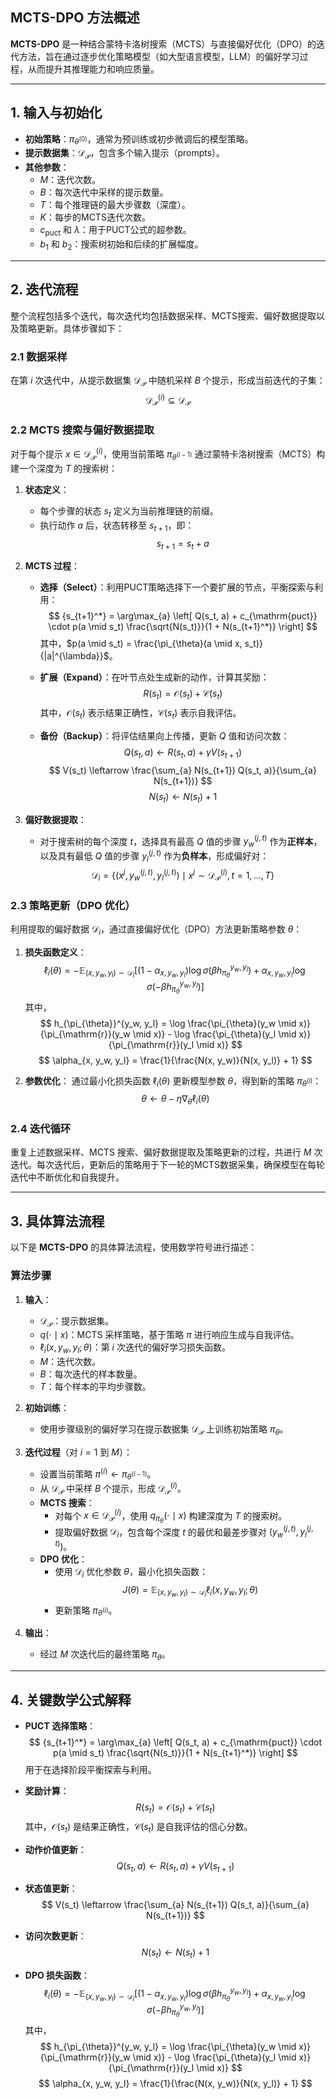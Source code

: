 
## **MCTS-DPO 方法概述**

**MCTS-DPO** 是一种结合蒙特卡洛树搜索（MCTS）与直接偏好优化（DPO）的迭代方法，旨在通过逐步优化策略模型（如大型语言模型，LLM）的偏好学习过程，从而提升其推理能力和响应质量。

---

## **1. 输入与初始化**

- **初始策略**：$\pi_{\theta^{(0)}}$，通常为预训练或初步微调后的模型策略。
- **提示数据集**：$\mathcal{D}_{\mathcal{P}}$，包含多个输入提示（prompts）。
- **其他参数**：
  - $M$：迭代次数。
  - $B$：每次迭代中采样的提示数量。
  - $T$：每个推理链的最大步骤数（深度）。
  - $K$：每步的MCTS迭代次数。
  - $c_{\mathrm{puct}}$ 和 $\lambda$：用于PUCT公式的超参数。
  - $b_1$ 和 $b_2$：搜索树初始和后续的扩展幅度。

---

## **2. 迭代流程**

整个流程包括多个迭代，每次迭代均包括数据采样、MCTS搜索、偏好数据提取以及策略更新。具体步骤如下：

### **2.1 数据采样**

在第 $i$ 次迭代中，从提示数据集 $\mathcal{D}_{\mathcal{P}}$ 中随机采样 $B$ 个提示，形成当前迭代的子集：
$$
\mathcal{D}_{\mathcal{P}}^{(i)} \subseteq \mathcal{D}_{\mathcal{P}}
$$

### **2.2 MCTS 搜索与偏好数据提取**

对于每个提示 $x \in \mathcal{D}_{\mathcal{P}}^{(i)}$，使用当前策略 $\pi_{\theta^{(i-1)}}$ 通过蒙特卡洛树搜索（MCTS）构建一个深度为 $T$ 的搜索树：

1. **状态定义**：
   - 每个步骤的状态 $s_t$ 定义为当前推理链的前缀。
   - 执行动作 $a$ 后，状态转移至 $s_{t+1}$，即：
     $$
     s_{t+1} = s_t + a
     $$

2. **MCTS 过程**：
   - **选择（Select）**：利用PUCT策略选择下一个要扩展的节点，平衡探索与利用：
     $$
     {s_{t+1}^*} = \arg\max_{a} \left[ Q(s_t, a) + c_{\mathrm{puct}} \cdot p(a \mid s_t) \frac{\sqrt{N(s_t)}}{1 + N(s_{t+1}^*)} \right]
     $$
     其中，$p(a \mid s_t) = \frac{\pi_{\theta}(a \mid x, s_t)}{|a|^{\lambda}}$。

   - **扩展（Expand）**：在叶节点处生成新的动作，计算其奖励：
     $$
     R(s_t) = \mathcal{O}(s_t) + \mathcal{C}(s_t)
     $$
     其中，$\mathcal{O}(s_t)$ 表示结果正确性，$\mathcal{C}(s_t)$ 表示自我评估。

   - **备份（Backup）**：将评估结果向上传播，更新 $Q$ 值和访问次数：
     $$
     Q(s_t, a) \leftarrow R(s_t, a) + \gamma V(s_{t+1})
     $$
     $$
     V(s_t) \leftarrow \frac{\sum_{a} N(s_{t+1}) Q(s_t, a)}{\sum_{a} N(s_{t+1})}
     $$
     $$
     N(s_t) \leftarrow N(s_t) + 1
     $$

3. **偏好数据提取**：
   - 对于搜索树的每个深度 $t$，选择具有最高 $Q$ 值的步骤 $y_w^{(j,t)}$ 作为**正样本**，以及具有最低 $Q$ 值的步骤 $y_l^{(j,t)}$ 作为**负样本**，形成偏好对：
     $$
     \mathcal{D}_i = \left\{(x^j, y_w^{(j,t)}, y_l^{(j,t)}) \mid x^j \sim \mathcal{D}_{\mathcal{P}}^{(i)}, t = 1, \ldots, T \right\}
     $$

### **2.3 策略更新（DPO 优化）**

利用提取的偏好数据 $\mathcal{D}_i$，通过直接偏好优化（DPO）方法更新策略参数 $\theta$：

1. **损失函数定义**：
   $$
   \ell_{i}(\theta) = -\mathbb{E}_{(x,y_w,y_l)\sim\mathcal{D}_i} \left[(1 - \alpha_{x, y_w, y_l}) \log \sigma (\beta h_{\pi_{\theta}}^{y_w, y_l}) + \alpha_{x, y_w, y_l} \log \sigma (-\beta h_{\pi_{\theta}}^{y_w, y_l}) \right]
   $$
   其中，
   $$
   h_{\pi_{\theta}}^{y_w, y_l} = \log \frac{\pi_{\theta}(y_w \mid x)}{\pi_{\mathrm{r}}(y_w \mid x)} - \log \frac{\pi_{\theta}(y_l \mid x)}{\pi_{\mathrm{r}}(y_l \mid x)}
   $$
   $$
   \alpha_{x, y_w, y_l} = \frac{1}{\frac{N(x, y_w)}{N(x, y_l)} + 1}
   $$

2. **参数优化**：
   通过最小化损失函数 $\ell_i(\theta)$ 更新模型参数 $\theta$，得到新的策略 $\pi_{\theta^{(i)}}$：
   $$
   \theta \leftarrow \theta - \eta \nabla_\theta \ell_i(\theta)
   $$

### **2.4 迭代循环**

重复上述数据采样、MCTS 搜索、偏好数据提取及策略更新的过程，共进行 $M$ 次迭代。每次迭代后，更新后的策略用于下一轮的MCTS数据采集，确保模型在每轮迭代中不断优化和自我提升。

---

## **3. 具体算法流程**

以下是 **MCTS-DPO** 的具体算法流程，使用数学符号进行描述：

### **算法步骤**

1. **输入**：
   - $\mathcal{D}_{\mathcal{P}}$：提示数据集。
   - $q(\cdot \mid x)$：MCTS 采样策略，基于策略 $\pi$ 进行响应生成与自我评估。
   - $\ell_i(x, y_w, y_l; \theta)$：第 $i$ 次迭代的偏好学习损失函数。
   - $M$：迭代次数。
   - $B$：每次迭代的样本数量。
   - $T$：每个样本的平均步骤数。

2. **初始训练**：
   - 使用步骤级别的偏好学习在提示数据集 $\mathcal{D}_{\mathcal{P}}$ 上训练初始策略 $\pi_{\theta}$。

3. **迭代过程**（对 $i = 1$ 到 $M$）：
   - 设置当前策略 $\pi^{(i)} \leftarrow \pi_{\theta^{(i-1)}}$。
   - 从 $\mathcal{D}_{\mathcal{P}}$ 中采样 $B$ 个提示，形成 $\mathcal{D}_{\mathcal{P}}^{(i)}$。
   - **MCTS 搜索**：
     - 对每个 $x \in \mathcal{D}_{\mathcal{P}}^{(i)}$，使用 $q_{\pi_{\theta}}(\cdot \mid x)$ 构建深度为 $T$ 的搜索树。
     - 提取偏好数据 $\mathcal{D}_i$，包含每个深度 $t$ 的最优和最差步骤对 $(y_w^{(j,t)}, y_l^{(j,t)})$。
   - **DPO 优化**：
     - 使用 $\mathcal{D}_i$ 优化参数 $\theta$，最小化损失函数：
       $$
       J(\theta) = \mathbb{E}_{(x, y_w, y_l) \sim \mathcal{D}_i} \ell_i(x, y_w, y_l; \theta)
       $$
     - 更新策略 $\pi_{\theta^{(i)}}$。

4. **输出**：
   - 经过 $M$ 次迭代后的最终策略 $\pi_{\theta}$。

---

## **4. 关键数学公式解释**

- **PUCT 选择策略**：
  $$
  {s_{t+1}^*} = \arg\max_{a} \left[ Q(s_t, a) + c_{\mathrm{puct}} \cdot p(a \mid s_t) \frac{\sqrt{N(s_t)}}{1 + N(s_{t+1}^*)} \right]
  $$
  用于在选择阶段平衡探索与利用。

- **奖励计算**：
  $$
  R(s_t) = \mathcal{O}(s_t) + \mathcal{C}(s_t)
  $$
  其中，$\mathcal{O}(s_t)$ 是结果正确性，$\mathcal{C}(s_t)$ 是自我评估的信心分数。

- **动作价值更新**：
  $$
  Q(s_t, a) \leftarrow R(s_t, a) + \gamma V(s_{t+1})
  $$

- **状态值更新**：
  $$
  V(s_t) \leftarrow \frac{\sum_{a} N(s_{t+1}) Q(s_t, a)}{\sum_{a} N(s_{t+1})}
  $$

- **访问次数更新**：
  $$
  N(s_t) \leftarrow N(s_t) + 1
  $$

- **DPO 损失函数**：
  $$
  \ell_{i}(\theta) = -\mathbb{E}_{(x,y_w,y_l)\sim\mathcal{D}_i} \left[(1 - \alpha_{x, y_w, y_l}) \log \sigma (\beta h_{\pi_{\theta}}^{y_w, y_l}) + \alpha_{x, y_w, y_l} \log \sigma (-\beta h_{\pi_{\theta}}^{y_w, y_l}) \right]
  $$
  其中，
  $$
  h_{\pi_{\theta}}^{y_w, y_l} = \log \frac{\pi_{\theta}(y_w \mid x)}{\pi_{\mathrm{r}}(y_w \mid x)} - \log \frac{\pi_{\theta}(y_l \mid x)}{\pi_{\mathrm{r}}(y_l \mid x)}
  $$
  $$
  \alpha_{x, y_w, y_l} = \frac{1}{\frac{N(x, y_w)}{N(x, y_l)} + 1}
  $$
